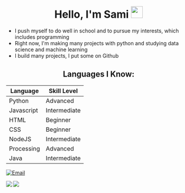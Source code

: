 <h1 align="center">
Hello, I'm Sami
<img src="https://raw.githubusercontent.com/blackcater/blackcater/main/images/Hi.gif" height="32" />
</h1>

- I push myself to do well in school and to pursue my interests, which includes programming
- Right now, I'm making many projects with python and studying data science and machine learning
- I build many projects, I put some on Github

<h2 align="center">
Languages I Know:
</h2>

Language | Skill Level
------------ | -------------
Python | Advanced
Javascript | Intermediate
HTML | Beginner
CSS | Beginner
NodeJS | Intermediate
Processing | Advanced
Java | Intermediate

[![Email](https://img.shields.io/badge/Email-252422.svg?style=for-the-badge&logo=gmail)](mailto:ahmed.samiul.h@gmail.com)

<img align="left" src="https://github-readme-stats.vercel.app/api?username=Sami-ul&count_private=true&include_all_commits=true&show_icons=true&hide_border=true&bg_color=0d1117&text_color=c9d1d9&title_color=50a6ff&icon_color=3572a5"/>

<img align="left" src="https://github-readme-stats.vercel.app/api/top-langs/?username=Sami-ul&layout=compact&card_width=250&hide_border=true&bg_color=0d1117&text_color=c9d1d9&title_color=50a6ff&icon_color=3572a5"/>
